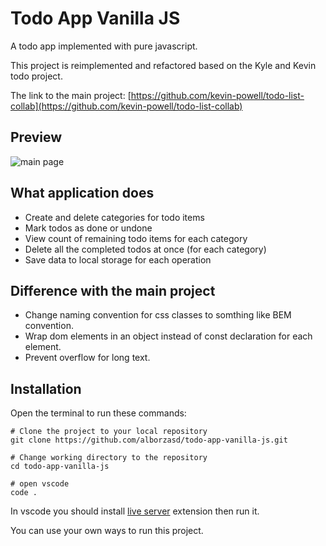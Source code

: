 # Todo App Vanilla JS

A todo app implemented with pure javascript.

This project is reimplemented and refactored based on the Kyle and Kevin todo project.

The link to the main project:
[https://github.com/kevin-powell/todo-list-collab](https://github.com/kevin-powell/todo-list-collab)


## Preview
![main page](https://gist.githubusercontent.com/alborzasd/276746c83c271b92a80652ed4e3fa1cf/raw/3117f9ad6fd2c3b3d6ca77ebd4e0dedb06c2ff77/01_screenshot_main-page.png)


## What application does

- Create and delete categories for todo items
- Mark todos as done or undone
- View count of remaining todo items for each category
- Delete all the completed todos at once (for each category)
- Save data to local storage for each operation


## Difference with the main project

- Change naming convention for css classes to somthing like BEM convention.
- Wrap dom elements in an object instead of const declaration for each element.
- Prevent overflow for long text.


## Installation

Open the terminal to run these commands:

```
# Clone the project to your local repository
git clone https://github.com/alborzasd/todo-app-vanilla-js.git

# Change working directory to the repository
cd todo-app-vanilla-js

# open vscode
code .
```

In vscode you should install [live server](https://marketplace.visualstudio.com/items?itemName=ritwickdey.LiveServer) extension then run it.

You can use your own ways to run this project.